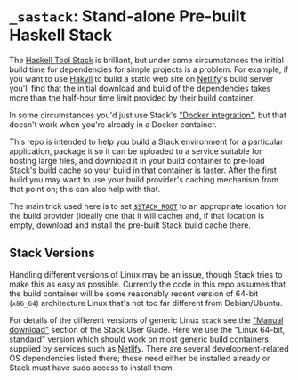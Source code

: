 `_sastack`: Stand-alone Pre-built Haskell Stack
===============================================

The [Haskell Tool Stack][stack] is brilliant, but under some
circumstances the initial build time for dependencies for simple
projects is a problem. For example, if you want to use [Hakyll] to
build a static web site on [Netlify]'s build server you'll find that
the initial download and build of the dependencies takes more than the
half-hour time limit provided by their build container.

In some circumstances you'd just use Stack's ["Docker integration"],
but that doesn't work when you're already in a Docker container.

This repo is intended to help you build a Stack environment for a
particular application, package it so it can be uploaded to a service
suitable for hosting large files, and download it in your build
container to pre-load Stack's build cache so your build in that
container is faster. After the first build you may want to use your
build provider's caching mechanism from that point on; this can also
help with that.

The main trick used here is to set [`$STACK_ROOT`] to an appropriate
location for the build provider (ideally one that it will cache) and,
if that location is empty, download and install the pre-built Stack
build cache there.


Stack Versions
--------------

Handling different versions of Linux may be an issue, though Stack
tries to make this as easy as possible. Currently the code in this
repo assumes that the build container will be some reasonably recent
version of 64-bit (`x86_64`) architecture Linux that's not too far
different from Debian/Ubuntu.

For details of the different versions of generic Linux `stack` see the
["Manual download"] section of the Stack User Guide. Here we use the
"Linux 64-bit, standard" version which should work on most generic
build containers supplied by services such as [Netlify]. There are
several development-related OS dependencies listed there; these need
either be installed already or Stack must have sudo access to install
them.



<!-------------------------------------------------------------------->
["Docker integration"]: https://docs.haskellstack.org/en/stable/docker_integration/
["Manual download"]: https://docs.haskellstack.org/en/stable/install_and_upgrade/#manual-download_2
[Git submodule]: https://git-scm.com/book/en/v2/Git-Tools-Submodules
[Hakyll]: https://jaspervdj.be/hakyll/
[Netlify]: https://www.netlify.com/
[`$STACK_ROOT`]: https://docs.haskellstack.org/en/stable/GUIDE/#setting-stack-root-location
[stack]: https://haskellstack.org
